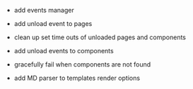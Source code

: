 * add events manager
* add unload event to pages
* clean up set time outs of unloaded pages and components
* add unload events to components
* gracefully fail when components are not found 



* add MD parser to templates render options
